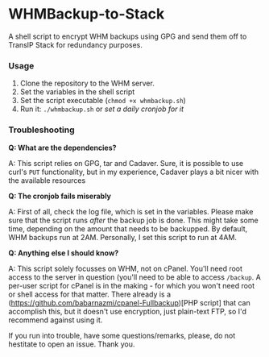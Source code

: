 # WHMBackup-to-Stack
A shell script to encrypt WHM backups using GPG and send them off to TransIP Stack for redundancy purposes.

### Usage
1. Clone the repository to the WHM server.
2. Set the variables in the shell script
3. Set the script executable (`chmod +x whmbackup.sh`)
4. Run it: `./whmbackup.sh` or _set a daily cronjob for it_

### Troubleshooting

**Q: What are the dependencies?**

A: This script relies on GPG, tar and Cadaver. Sure, it is possible to use curl's `PUT` functionality, but in my experience, Cadaver plays a bit nicer with the available resources

**Q: The cronjob fails miserably**

A: First of all, check the log file, which is set in the variables. Please make sure that the script runs _after_ the backup job is done. This might take some time, depending on the amount that needs to be backupped. By default, WHM backups run at 2AM. Personally, I set this script to run at 4AM.

**Q: Anything else I should know?**

A: This script solely focusses on WHM, not on cPanel. You'll need root access to the server in question (you'll need to be able to access `/backup`. A per-user script for cPanel is in the making - for which you won't need root or shell access for that matter. There already is a (https://github.com/babarnazmi/cpanel-Fullbackup)[PHP script] that can accomplish this, but it doesn't use encryption, just plain-text FTP, so I'd recommend against using it.

If you run into trouble, have some questions/remarks, please, do not hestitate to open an issue. Thank you.
